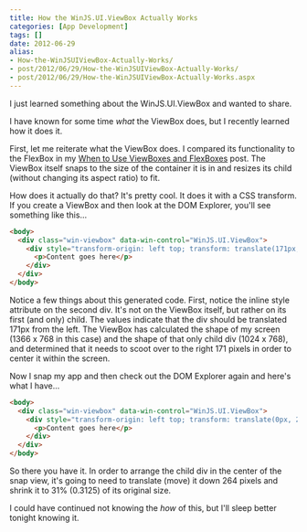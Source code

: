 ```yaml
---
title: How the WinJS.UI.ViewBox Actually Works
categories: [App Development]
tags: []
date: 2012-06-29
alias:
- How-the-WinJSUIViewBox-Actually-Works/
- post/2012/06/29/How-the-WinJSUIViewBox-Actually-Works/
- post/2012/06/29/How-the-WinJSUIViewBox-Actually-Works.aspx
---
```


I just learned something about the WinJS.UI.ViewBox and wanted to share.

I have known for some time _what_ the ViewBox does, but I recently learned how it does it.

First, let me reiterate what the ViewBox does. I compared its functionality to the FlexBox in my [When to Use ViewBoxes and FlexBoxes](/boxes) post. The ViewBox itself snaps to the size of the container it is in and resizes its child (without changing its aspect ratio) to fit.

How does it actually do that? It's pretty cool. It does it with a CSS transform. If you create a ViewBox and then look at the DOM Explorer, you'll see something like this...

``` html
<body>
  <div class="win-viewbox" data-win-control="WinJS.UI.ViewBox">
    <div style="transform-origin: left top; transform: translate(171px, 0px) scale(1);">
      <p>Content goes here</p>
    </div>
  </div>
</body>
```

Notice a few things about this generated code. First, notice the inline style attribute on the second div. It's not on the ViewBox itself, but rather on its first (and only) child. The values indicate that the div should be translated 171px from the left. The ViewBox has calculated the shape of my screen (1366 x 768 in this case) and the shape of that only child div (1024 x 768), and determined that it needs to scoot over to the right 171 pixels in order to center it within the screen.

Now I snap my app and then check out the DOM Explorer again and here's what I have...

``` html
<body>
  <div class="win-viewbox" data-win-control="WinJS.UI.ViewBox">
    <div style="transform-origin: left top; transform: translate(0px, 264px) scale(0.3125);">
      <p>Content goes here</p>
    </div>
  </div>
</body>
```

So there you have it. In order to arrange the child div in the center of the snap view, it's going to need to translate (move) it down 264 pixels and shrink it to 31% (0.3125) of its original size.

I could have continued not knowing the _how_ of this, but I'll sleep better tonight knowing it.